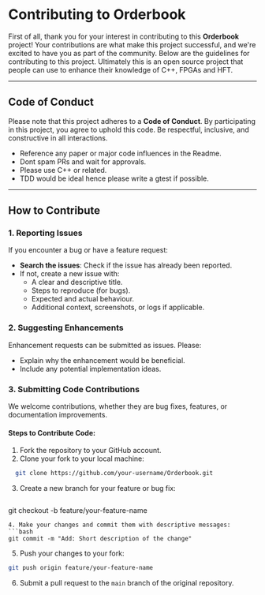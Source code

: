 # Contributing to **Orderbook** 

First of all, thank you for your interest in contributing to this **Orderbook** project! Your contributions are what make this project successful, and we're excited to have you as part of the community. Below are the guidelines for contributing to this project. Ultimately this is an open source project that people can use to enhance their knowledge of C++, FPGAs and HFT.

---

## Code of Conduct

Please note that this project adheres to a **Code of Conduct**. By participating in this project, you agree to uphold this code. Be respectful, inclusive, and constructive in all interactions.

- Reference any paper or major code influences in the Readme.
- Dont spam PRs and wait for approvals.
- Please use C++ or related.
- TDD would be ideal hence please write a gtest if possible.
---

## How to Contribute

### 1. Reporting Issues
If you encounter a bug or have a feature request:
- **Search the issues**: Check if the issue has already been reported.
- If not, create a new issue with:
  - A clear and descriptive title.
  - Steps to reproduce (for bugs).
  - Expected and actual behaviour.
  - Additional context, screenshots, or logs if applicable.

### 2. Suggesting Enhancements
Enhancement requests can be submitted as issues. Please:
- Explain why the enhancement would be beneficial.
- Include any potential implementation ideas.

### 3. Submitting Code Contributions
We welcome contributions, whether they are bug fixes, features, or documentation improvements.

#### Steps to Contribute Code:
1. Fork the repository to your GitHub account.
2. Clone your fork to your local machine:
 ```bash
   git clone https://github.com/your-username/Orderbook.git
 ```
3. Create a new branch for your feature or bug fix:
   ```bash
  git checkout -b feature/your-feature-name
  ```
4. Make your changes and commit them with descriptive messages:
```bash
  git commit -m "Add: Short description of the change"
```
5. Push your changes to your fork:
```bash
git push origin feature/your-feature-name
```
6. Submit a pull request to the ```main``` branch of the original repository.




